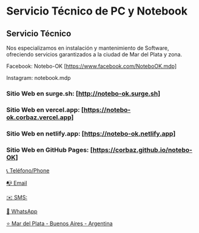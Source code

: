 # Servicio Técnico de PC y Notebook

## Servicio Técnico

Nos especializamos en instalación y mantenimiento de Software, ofreciendo servicios garantizados a la ciudad de Mar del Plata y zona.

Facebook: Notebo-OK  [https://www.facebook.com/NoteboOK.mdp]

Instagram: notebook.mdp

### Sitio Web en surge.sh: [http://notebo-ok.surge.sh]

### Sitio Web en vercel.app: [https://notebo-ok.corbaz.vercel.app]

### Sitio Web en netlify.app: [https://notebo-ok.netlify.app]

### Sitio Web en GitHub Pages: [https://corbaz.github.io/notebo-OK]

[📞 Teléfono/Phone](tel:+542235444899 "Teléfono/Phone")

[📭 Email](mailto:julio.corbaz@gmail.com "Email")

[✉️ SMS:](sms:+542235444899 "SMS")

[💬 WhatsApp](https://wa.me/542235444899?text=Saludos "WhatsApp")

[⭐ Mar del Plata - Buenos Aires - Argentina](https://goo.gl/maps/vsgWW4CV9zwz726F9 "Notebo-OK - Mar del Plata - Buenos Aires - Argentina")
